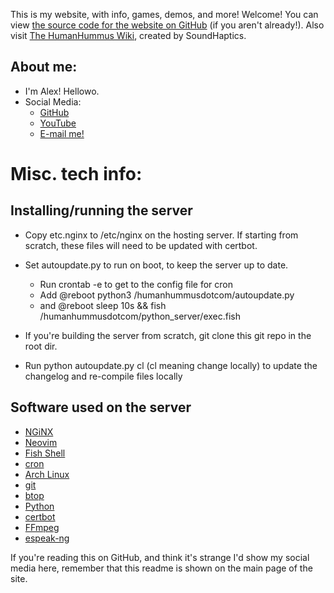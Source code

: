 

This is my website, with info, games, demos, and more! Welcome! You can view [the source code for the website on GitHub](https://github.com/Human-Hummus/humanhummusdotcom/tree/main) (if you aren't already!). Also visit [The HumanHummus Wiki](https://sites.google.com/view/official-humanhummus-wiki/home), created by SoundHaptics.


## About me:

- I'm Alex! Hellowo.
- Social Media:
	- [GitHub](https://github.com/Human-Hummus/)
	- [YouTube](https://www.youtube.com/@human\_hummus6175)
	- [E-mail me!](mailto:michael.a.deross@gmail.com)
	
	


# Misc. tech info:

## Installing/running the server

- Copy etc.nginx to /etc/nginx on the hosting server. If starting from scratch, these files will need to be updated with certbot.
- Set autoupdate.py to run on boot, to keep the server up to date.
	- Run crontab -e to get to the config file for cron
	- Add @reboot python3 /humanhummusdotcom/autoupdate.py
	- and @reboot sleep 10s && fish /humanhummusdotcom/python\_server/exec.fish
	
	
- If you're building the server from scratch, git clone this git repo in the root dir.
- Run python autoupdate.py cl (cl meaning change locally) to update the changelog and re-compile files locally


## Software used on the server

- [NGiNX](https://nginx.org/en/)
- [Neovim](https://neovim.io/)
- [Fish Shell](https://fishshell.com/)
- [cron](https://en.wikipedia.org/wiki/Cron)
- [Arch Linux](https://archlinux.org/)
- [git](https://git-scm.com/)
- [btop](https://github.com/aristocratos/btop)
- [Python](https://www.python.org/)
- [certbot](https://certbot.eff.org/)
- [FFmpeg](https://ffmpeg.org/)
- [espeak-ng](https://github.com/espeak-ng/espeak-ng/)



If you're reading this on GitHub, and think it's strange I'd show my social media here, remember that this readme is shown on the main page of the site.

